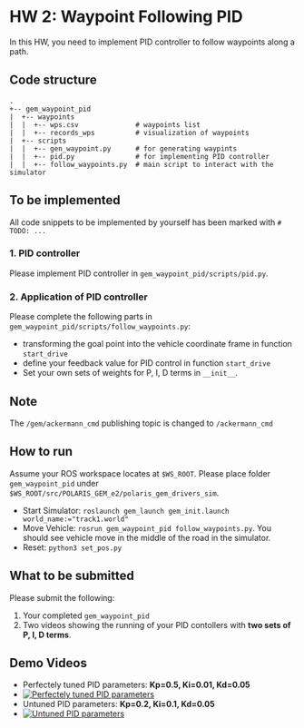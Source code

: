 # HW 2: Waypoint Following PID

In this HW, you need to implement PID controller to follow waypoints along a path.

## Code structure

```
.
+-- gem_waypoint_pid
|  +-- waypoints
|  |  +-- wps.csv              # waypoints list
|  |  +-- records_wps          # visualization of waypoints
|  +-- scripts
|  |  +-- gen_waypoint.py      # for generating waypints
|  |  +-- pid.py               # for implementing PID controller
|  |  +-- follow_waypoints.py  # main script to interact with the simulator
```

## To be implemented

All code snippets to be implemented by yourself has been marked with `# TODO: ...`

### 1. PID controller

Please implement PID controller in `gem_waypoint_pid/scripts/pid.py`.

### 2. Application of PID controller

Please complete the following parts in `gem_waypoint_pid/scripts/follow_waypoints.py`:

- transforming the goal point into the vehicle coordinate frame in function `start_drive`
- define your feedback value for PID control in function `start_drive`
- Set your own sets of weights for P, I, D terms in `__init__`.

## Note

The `/gem/ackermann_cmd` publishing topic is changed to `/ackermann_cmd`

## How to run

Assume your ROS workspace locates at `$WS_ROOT`. Please place folder `gem_waypoint_pid` under `$WS_ROOT/src/POLARIS_GEM_e2/polaris_gem_drivers_sim`.

- Start Simulator: `roslaunch gem_launch gem_init.launch world_name:="track1.world"`
- Move Vehicle: `rosrun gem_waypoint_pid follow_waypoints.py`. You should see vehicle move in the middle of the road in the simulator.
- Reset: `python3 set_pos.py`

## What to be submitted

Please submit the following:

1. Your completed `gem_waypoint_pid`
2. Two videos showing the running of your PID contollers with **two sets of P, I, D terms**.

## Demo Videos

- Perfectely tuned PID parameters: **Kp=0.5, Ki=0.01, Kd=0.05**
- [![Perfectely tuned PID parameters](https://img.youtube.com/vi/4thNQFfdHeM/0.jpg)](https://youtu.be/4thNQFfdHeM)
- Untuned PID parameters: **Kp=0.2, Ki=0.1, Kd=0.05**
- [![Untuned PID parameters](https://img.youtube.com/vi/HUa8O11ZCcc/0.jpg)](https://youtu.be/HUa8O11ZCcc)
